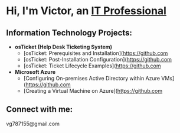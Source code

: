 <h1>Hi, I'm Victor, an <a href="https://linkedin.com/in/victor-gonzalez-a6169956">IT Professional  </a></h1>

<h2> Information Technology Projects:</h2>

- <b>osTicket (Help Desk Ticketing System)</b>
  - [osTicket: Prerequisites and Installation](https://github.com
  - [osTicket: Post-Installation Configuration](https://github.com
  - [osTicket: Ticket Lifecycle Examples](https://github.com
- <b>Microsoft Azure</b>
  - [Configuring On-premises Active Directory within Azure VMs](https://github.com
  - [Creating a Virtual Machine on Azure](https://github.com



<!---
victechlol/victechlol is a ✨ special ✨ repository because its `README.md` (this file) appears on your GitHub profile.
You can click the Preview link to take a look at your changes.
--->
<p>
<h2>Connect with me:</h2>
      vg787155@gmail.com

